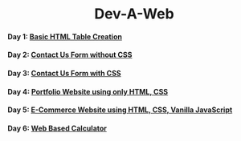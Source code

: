 <h1 align="center">Dev-A-Web</h1>

#### Day 1: [Basic HTML Table Creation](https://jay-neo.github.io/Dev-A-Web-2023/Day1/)

#### Day 2: [Contact Us Form without CSS](https://jay-neo.github.io/Dev-A-Web-2023/Day2/)

#### Day 3: [Contact Us Form with CSS](https://jay-neo.github.io/Dev-A-Web-2023/Day3/)

#### Day 4: [Portfolio Website using only HTML, CSS](https://jay-neo.github.io/Dev-A-Web-2023/Day4/)

#### Day 5: [E-Commerce Website using HTML, CSS, Vanilla JavaScript](https://jay-neo.github.io/Dev-A-Web-2023/Day5/)

#### Day 6: [Web Based Calculator](https://jay-neo.github.io/Dev-A-Web-2023/Day6/)
